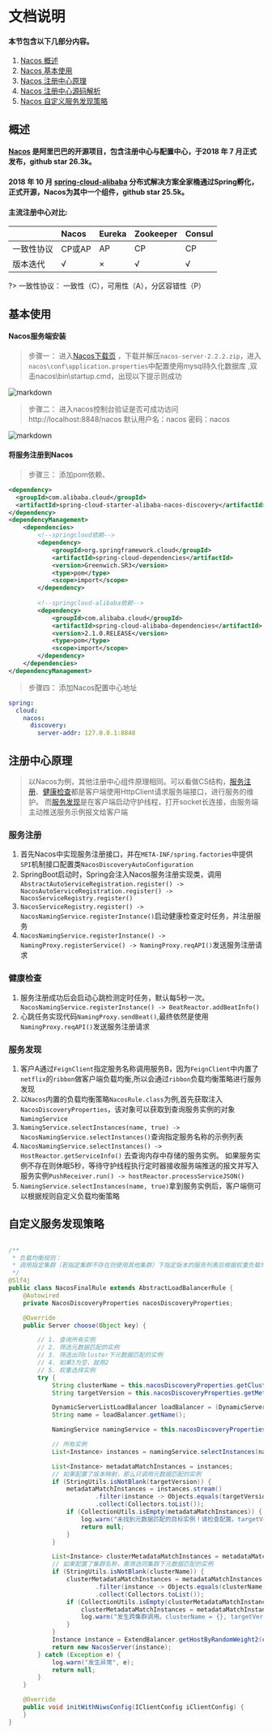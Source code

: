 #  文档说明

#### 本节包含以下几部分内容。
1. [Nacos 概述](#概述)
2. [Nacos 基本使用](#基本使用)
3. [Nacos 注册中心原理](#注册中心原理)
4. [Nacos 注册中心源码解析](#注册中心原理)
5. [Nacos 自定义服务发现策略](#自定义服务发现策略)


##  概述
#### [Nacos](https://github.com/alibaba/nacos) 是阿里巴巴的开源项目，包含注册中心与配置中心，于2018 年 7 月正式发布，github star 26.3k。
#### 2018 年 10 月 [spring-cloud-alibaba](https://github.com/alibaba/spring-cloud-alibaba) 分布式解决方案全家桶通过Spring孵化，正式开源，Nacos为其中一个组件，github star 25.5k。

#### 主流注册中心对比:

|       | Nacos | Eureka | Zookeeper | Consul |
|:------|:------|:-------|:----------|:-------|
| 一致性协议 | CP或AP | AP     | CP        | CP     | 
| 版本迭代  | √     | ×      | √         | √      |

?>  一致性协议： 一致性（C），可用性（A），分区容错性（P）

##  基本使用
#### Nacos服务端安装
> 步骤一： 进入[Nacos下载页](https://github.com/alibaba/nacos/releases) ，下载并解压`nacos-server-2.2.2.zip`，进入`nacos\conf\application.properties`中配置使用mysql持久化数据库
> ,双击nacos\bin\startup.cmd，出现以下提示则成功

![markdown](./img/nacos01.jpg "markdown")

> 步骤二： 进入nacos控制台验证是否可成功访问  
> http://localhost:8848/nacos 默认用户名：nacos 密码：nacos

![markdown](./img/nacos_page.jpg "markdown")

#### 将服务注册到Nacos
> 步骤三： 添加pom依赖、
```xml
<dependency>
  <groupId>com.alibaba.cloud</groupId>
  <artifactId>spring-cloud-starter-alibaba-nacos-discovery</artifactId>
</dependency>
<dependencyManagement>
    <dependencies>
        <!--springcloud依赖-->
        <dependency>
            <groupId>org.springframework.cloud</groupId>
            <artifactId>spring-cloud-dependencies</artifactId>
            <version>Greenwich.SR3</version>
            <type>pom</type>
            <scope>import</scope>
        </dependency>
    
        <!--springcloud-alibaba依赖-->
        <dependency>
            <groupId>com.alibaba.cloud</groupId>
            <artifactId>spring-cloud-alibaba-dependencies</artifactId>
            <version>2.1.0.RELEASE</version>
            <type>pom</type>
            <scope>import</scope>
        </dependency>
    </dependencies>
</dependencyManagement>
```

> 步骤四： 添加Nacos配置中心地址
```yml
spring:
  cloud:
    nacos:
      discovery:
        server-addr: 127.0.0.1:8848
```

##  注册中心原理
> 以Nacos为例，其他注册中心组件原理相同。可以看做CS结构，[服务注册](#服务注册)、[健康检查](#健康检查)都是客户端使用HttpClient请求服务端接口，进行服务的维护。
> 而[服务发现](#服务发现)是在客户端启动守护线程，打开socket长连接，由服务端主动推送服务示例报文给客户端

###  服务注册
1. 首先Nacos中实现服务注册接口，并在`META-INF/spring.factories`中提供`SPI`机制接口配置类`NacosDiscoveryAutoConfiguration`
2. SpringBoot启动时，Spring会注入Nacos服务注册实现类，调用`AbstractAutoServiceRegistration.register() -> NacosAutoServiceRegistration.register() -> NacosServiceRegistry.register()`
3. `NacosServiceRegistry.register() -> NacosNamingService.registerInstance()`启动健康检查定时任务，并注册服务
4. `NacosNamingService.registerInstance() -> NamingProxy.registerService() -> NamingProxy.reqAPI()`发送服务注册请求

### 健康检查
1. 服务注册成功后会启动心跳检测定时任务，默认每5秒一次。`NacosNamingService.registerInstance() -> BeatReactor.addBeatInfo()`
2. 心跳任务实现代码`NamingProxy.sendBeat()`,最终依然是使用`NamingProxy.reqAPI()`发送服务注册请求

### 服务发现
1. 客户A通过`FeignClient`指定服务名称调用服务B，因为`FeignClient`中内置了`netflix`的`ribbon`做客户端负载均衡,所以会通过`ribbon`负载均衡策略进行服务发现
2. 以`Nacos`内置的负载均衡策略`NacosRule.class`为例,首先获取注入`NacosDiscoveryProperties`，该对象可以获取到查询服务实例的对象`NamingService`
3. `NamingService.selectInstances(name, true) -> NacosNamingService.selectInstances()`查询指定服务名称的示例列表
4. `NacosNamingService.selectInstances() -> HostReactor.getServiceInfo()` 去查询内存中存储的服务实例。
如果服务实例不存在则休眠5秒，等待守护线程执行定时器接收服务端推送的报文并写入服务实例`PushReceiver.run() -> hostReactor.processServiceJSON() `
5. `NamingService.selectInstances(name, true)`拿到服务实例后，客户端侧可以根据规则自定义负载均衡策略

##  自定义服务发现策略
```java

/**
 * 负载均衡规则：
 * 调用指定集群（若指定集群不存在则使用其他集群）下指定版本的服务列表后根据权重负载均衡
 */
@Slf4j
public class NacosFinalRule extends AbstractLoadBalancerRule {
    @Autowired
    private NacosDiscoveryProperties nacosDiscoveryProperties;

    @Override
    public Server choose(Object key) {

        // 1. 查询所有实例
        // 2. 筛选元数据匹配的实例
        // 3. 筛选出同cluster下元数据匹配的实例
        // 4. 如果3为空，就用2
        // 5. 权重选择实例
        try {
            String clusterName = this.nacosDiscoveryProperties.getClusterName();
            String targetVersion = this.nacosDiscoveryProperties.getMetadata().get("version");

            DynamicServerListLoadBalancer loadBalancer = (DynamicServerListLoadBalancer) getLoadBalancer();
            String name = loadBalancer.getName();

            NamingService namingService = this.nacosDiscoveryProperties.namingServiceInstance();

            // 所有实例
            List<Instance> instances = namingService.selectInstances(name, true);

            List<Instance> metadataMatchInstances = instances;
            // 如果配置了版本映射，那么只调用元数据匹配的实例
            if (StringUtils.isNotBlank(targetVersion)) {
                metadataMatchInstances = instances.stream()
                        .filter(instance -> Objects.equals(targetVersion, instance.getMetadata().get("version")))
                        .collect(Collectors.toList());
                if (CollectionUtils.isEmpty(metadataMatchInstances)) {
                    log.warn("未找到元数据匹配的目标实例！请检查配置。targetVersion = {}, instance = {}", targetVersion, instances);
                    return null;
                }
            }

            List<Instance> clusterMetadataMatchInstances = metadataMatchInstances;
            // 如果配置了集群名称，需筛选同集群下元数据匹配的实例
            if (StringUtils.isNotBlank(clusterName)) {
                clusterMetadataMatchInstances = metadataMatchInstances.stream()
                        .filter(instance -> Objects.equals(clusterName, instance.getClusterName()))
                        .collect(Collectors.toList());
                if (CollectionUtils.isEmpty(clusterMetadataMatchInstances)) {
                    clusterMetadataMatchInstances = metadataMatchInstances;
                    log.warn("发生跨集群调用。clusterName = {}, targetVersion = {}, clusterMetadataMatchInstances = {}", clusterName, targetVersion, clusterMetadataMatchInstances);
                }
            }
            Instance instance = ExtendBalancer.getHostByRandomWeight2(clusterMetadataMatchInstances);
            return new NacosServer(instance);
        } catch (Exception e) {
            log.warn("发生异常", e);
            return null;
        }
    }

    @Override
    public void initWithNiwsConfig(IClientConfig iClientConfig) {
    }
}
```
